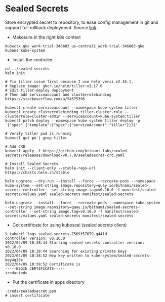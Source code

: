 # Sealed Secrets
Store encrypted secret to repository, to ease config management in git and support full rollback deployment. Source [link](https://github.com/bitnami-labs/sealed-secrets).

- Makesure in the right k8s context
```
kubectx gke_work-trial-346603_us-central1_work-trial-346603-gke
kubens kube-system
```
- Install the controller
```
cd ../sealed-secrets
helm init

# Fix tiller issue first because I use helm versi v2.16.1,
# Replace image: ghcr.io/helm/tiller:v2.17.0
# Edit tiller-deploy deployment
# Then add serviceaccount and clusterrolebinding https://stackoverflow.com/a/54575396

kubectl create serviceaccount --namespace kube-system tiller
kubectl create clusterrolebinding tiller-cluster-rule --clusterrole=cluster-admin --serviceaccount=kube-system:tiller
kubectl patch deploy --namespace kube-system tiller-deploy -p '{"spec":{"template":{"spec":{"serviceAccount":"tiller"}}}}'

# Verify tiller pod is running
kubectl get po | grep tiller

# Add CRD
kubectl apply -f https://github.com/bitnami-labs/sealed-secrets/releases/download/v0.7.0/sealedsecret-crd.yaml

# Install Sealed Secrets
helm init --client-only --stable-repo-url https://charts.helm.sh/stable

helm upgrade --dry-run --install --force --recreate-pods --namespace kube-system --set-string image.repository=quay.io/bitnami/sealed-secrets-controller --set-string image.tag=v0.16.0 -f manifest/sealed-secrets/values.yaml sealed-secrets manifest/sealed-secrets

helm upgrade --install --force --recreate-pods --namespace kube-system --set-string image.repository=quay.io/bitnami/sealed-secrets-controller --set-string image.tag=v0.16.0 -f manifest/sealed-secrets/values.yaml sealed-secrets manifest/sealed-secrets
```

- Get certificate for using kubeseal (sealed secrets client)
```
% kubectl logs sealed-secrets-7569f57679-q44ld
controller version: v0.16.0
2022/04/09 10:38:44 Starting sealed-secrets controller version: v0.16.0
2022/04/09 10:38:44 Searching for existing private keys
2022/04/09 10:38:52 New key written to kube-system/sealed-secrets-key4q26x
2022/04/09 10:38:52 Certificate is 
-----BEGIN CERTIFICATE-----
<redacted>
```

- Put the certificate in apps directory
```
.creds/sealedsecret.pem
# insert certificate
```